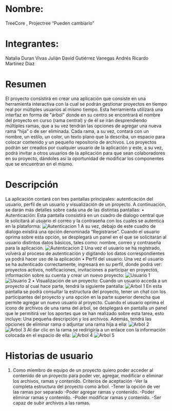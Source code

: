 # Nombre: 
TreeCore , Projectree  “Pueden cambiarlo”
# Integrantes:
Natalia Duran Vivas
Julián David Gutiérrez Vanegas
Andrés Ricardo Martínez Diaz
# Resumen
El proyecto consistirá en crear una aplicación que consiste en una herramienta interactiva con la cual se podrán gestionar proyectos en tiempo real por múltiples usuarios al mismo tiempo. Esta herramienta utilizará una interfaz en forma de "árbol" donde en su centro se encontrará el nombre del proyecto en curso (rama central) y de él se irán desprendiendo múltiples ramas, que a su vez tendrán las opciones de agregar una nueva rama “hija” o de ser eliminada. Cada rama, a su vez, contará con un nombre, un estilo, un color, un texto plano que la describa, un espacio para colocar contenido y un pequeño repositorio de archivos. 
Los proyectos podrán ser creados por cualquier usuario de la aplicación y este, a su vez, podrá invitar a otros usuarios de la aplicación para que sean colaboradores en su proyecto, dándoles así la oportunidad de modificar los componentes que se encuentran en el mismo.
# Descripción
La aplicación contará con tres pantallas principales: autenticación del usuario, perfil de un usuario y visualización de un proyecto. 
A continuación, se darán más detalles sobre cada una de las distintas pantallas: 
•	Autenticación: 
Esta pantalla consistirá en un cuadro de dialogo central que le solicitará al usuario el correo y la contraseña con los cuales se autentica en la plataforma:
![Autenticacion 1](images/Autenticacion1.png)
A su vez, debajo de este cuadro de dialogo existirá una opción denominada “Registrarse”. Cuando el usuario oprima sobre esta opción, se desplegará un panel en el que se solicitarán al usuario distintos datos básicos, tales como: nombre, correo y contraseña para la aplicación.
![Autenticacion 2](images/Autenticacion2.png)
Una vez el usuario se ha registrado, volverá al proceso de autenticación y digitando los datos correspondientes ya podrá hacer uso de la aplicación
•	Perfil del usuario: 
Una vez el usuario se ha autenticado correctamente, ingresará en su perfil, donde podrá ver: proyectos activos, notificaciones, invitaciones a participar en proyectos, información sobre su cuenta y crear un nuevo proyecto:
![Usuario 1](images/Usuario1.png)
![Usuario 2](images/Usuario2.png)
•	Visualización de un proyecto:
Cuando un usuario acceda a un proyecto al cual hace parte, tendrá la siguiente pantalla:
![Arbol 1](images/Arbol1.png)
En esta pantalla se podrá consultar la estructura del proyecto, tener un chat con los participantes del proyecto y una opción en la parte superior derecha que permite agregar un nuevo usuario al proyecto.
Cuando el usuario oprima el icono de archivos de una rama del árbol, se desplegará en pantalla un panel que le permitirá ver los aportes que se han realizado sobre esta tarea, esto incluye: Una pequeña descripción y los archivos. Además, tendrá las opciones de eliminar rama o adjuntar una rama hija a ella:
![Arbol 2](images/Arbol2.png)
![Arbol 3](images/Arbol3.png)
Al dar clic en la rama se redirigiría a un enlace con la información colocada en el espacio de ella:
![Arbol 4](images/Arbol4.png)
![Arbol 5](images/Arbol5.png)
# Historias de usuario
1. Como miembro de equipo de un proyecto
quiero poder acceder al contenido de un proyecto
para poder ver, agregar, modificar o eliminar los archivos, ramas y contenido.
Criterios de aceptación
-Ver la completa estructura del proyecto como árbol.
-Tener la opción de ver las ramas por separado
-Poder agregar ramas y contenido.
-Poder eliminar ramas y contenido.
-Poder modificar ramas y contenido.
-Ser capaz de subir archivos a las ramas.




```

